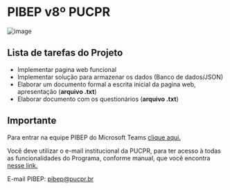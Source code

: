 # PIBEP v8º PUCPR

![image](https://github.com/thoggs/pibepv8-project/blob/master/git/img/readme.png)

## Lista de tarefas do Projeto
- Implementar pagina web funcional
- Implementar solução para armazenar os dados (Banco de dados/JSON)
- Elaborar um documento formal a escrita inicial da pagina web, apresentação (**arquivo .txt**) 
- Elaborar documento com os questionários (**arquivo .txt**)

## Importante
Para entrar na equipe PIBEP do Microsoft Teams [clique aqui.](https://teams.microsoft.com/dl/launcher/launcher.html?url=%2f_%23%2fl%2fteam%2f19%3ae73fdaf43b0b4f8297ae56a1962b8bf4%40thread.tacv2%2fconversations%3fgroupId%3daa10969a-6375-4782-891b-13f432760135%26tenantId%3d8a1ef6c3-8324-4103-bf4a-1328c5dc3653&type=team&deeplinkId=23e753d3-ba59-4cff-9e89-a6e02936160a&directDl=true&msLaunch=true&enableMobilePage=true&suppressPrompt=true)

Você deve utilizar o e-mail institucional da PUCPR, para ter acesso à todas as funcionalidades do Programa, conforme manual, que você encontra [nesse link.](http://hotmilk.pucpr.br/wp-content/uploads/2020/05/TEAMs-para-Estudantes_como-acessar-1.pdf)

E-mail PIBEP: pibep@pucpr.br
